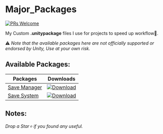 # Major_Packages

[![PRs Welcome](https://img.shields.io/badge/PRs-welcome-blue.svg)](http://makeapullrequest.com)

 My Custom <b>.unitypackage</b> files I use for projects to speed up workflow💯.
 
⚠ *Note that the available packages here are not officially supported or endorsed by Unity, Use at your own risk.*

## Available Packages:
| Packages           | Downloads|
|--------------------|--------------------|
| [Save Manager](https://github.com/ebukaracer/Major_Packages/tree/pkg-Save_Manager)       |[![Download](https://img.shields.io/badge/-Download-blue?style=flat-square&labelColor=blue&logo=AddThis&logoColor=white)]()| 
| [Save System](https://github.com/ebukaracer/Major_Packages/tree/pkg-Save_System)       |[![Download](https://img.shields.io/badge/-Download-blue?style=flat-square&labelColor=blue&logo=AddThis&logoColor=white)]()| 



## Notes:
*Drop a Star⭐ if you found any useful.*